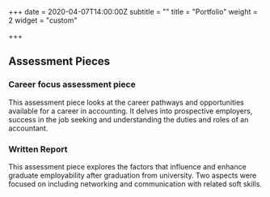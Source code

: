 +++
date = 2020-04-07T14:00:00Z
subtitle = ""
title = "Portfolio"
weight = 2
widget = "custom"

+++
## Assessment Pieces

### **Career focus assessment piece**

This assessment piece looks at the career pathways and opportunities available for a career in accounting. It delves into prospective employers, success in the job seeking and understanding the duties and roles of an accountant. 

### **Written Report** 

This assessment piece explores the factors that influence and enhance graduate employability after graduation from university. Two aspects were focused on including networking and communication with related soft skills.